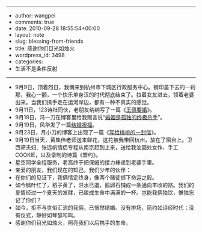 - --
- author: wangpei
- comments: true
- date: 2010-09-28 18:55:54+00:00
- layout: note
- slug: blessing-from-friends
- title: 感谢你们目光如烛火
- wordpress_id: 3498
- categories:
- 生活不是条件反射
- --
- 9月9日，顶着烈日，我俩来到杭州市下城区行政服务中心。钢印盖下去的一刹那，我心一颤，一个快乐单身汉的时代彻底结束了。拉着女友进去，领着老婆出来。当我们携手走在运河岸边，都有一种不真实的感觉。
- 9月11日，123诗社同伙，老朋友纳纳写了一篇《[王佩要婚](http://nana.blog.paowang.net/2010/09/11/%E7%8E%8B%E4%BD%A9%E8%A6%81%E5%A9%9A/)》。
- 9月18日，冯一刀在博客里给我赠言说“[婚姻是孤独的终极杀手](http://www.nbmale.com/?p=1149)”。
- 9月19日，风华发了一篇[结婚祝福](http://fenghua.blog.paowang.net/2010/09/19/%E6%96%B0%E5%A9%9A%E5%BF%AB%E4%B9%90/)。
- 9月23日，月小刀的博客上出现了一篇《[写给桃桃的一封信](http://www.yuexiaodao.com/post/544.html)》。
- 9月19日当天，黄集伟老师送来鲜花，这花被我带回杭州，放在了窗台上。卫西谛夫妇、张远帆情侣专程从南京赶到上来，送给我油画处女作、手工COOKIE，以及录制的诗篇《盟约》。
- 星空同学全程服务，老高终于把保姆的接力棒递到老婆手里。
- 亲爱的朋友，我们现在的知己，我们少年的伙伴：
- 在你们的见证下，我俩情定终身，像两个赌徒掷下命运之骰。
- 如今枫叶红了，稻子黄了，洪水已退，鹅卵石铺成一条通向丰收的路。我们的爱情经过一个夏天的发酵，已酿成生命中满满的一杯。岂能我俩独饮，惟独忘记了你们？
- 如今，拒不与世俗汇流的我俩，已悄然结婚。没有排场，简约如诗经时代；没有仪式，静好如琴瑟和鸣。
- 感谢你们目光如烛火，照亮我们以后携手的生命。
